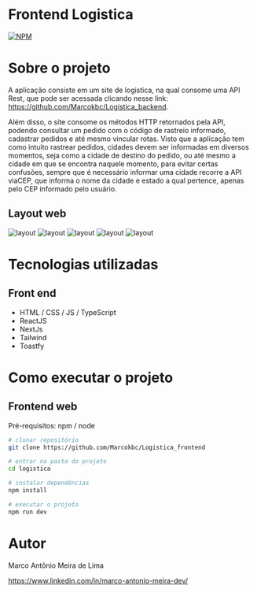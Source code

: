 # Frontend Logistica 

[![NPM](https://img.shields.io/npm/l/react)](https://github.com/devsuperior/sds1-wmazoni/blob/master/LICENSE) 

# Sobre o projeto

A aplicação consiste em um site de logistica, na qual consome uma API Rest, que pode ser acessada clicando nesse link: https://github.com/Marcokbc/Logistica_backend.

Além disso, o site consome os métodos HTTP retornados pela API, podendo consultar um pedido com o código de rastreio informado, cadastrar pedidos e até mesmo vincular rotas. Visto que a aplicação tem como intuito rastrear pedidos, cidades devem ser informadas em diversos momentos, seja como a cidade de destino do pedido, ou até mesmo a cidade em que se encontra naquele momento, para evitar certas confusões, sempre que é necessário informar uma cidade recorre a API viaCEP, que informa o nome da cidade e estado a qual pertence, apenas pelo CEP informado pelo usuário. 

## Layout web
![layout](https://github.com/Marcokbc/Logistica_frontend/assets/88397083/c76e1f17-85d1-4c5a-9257-f1f9cd0ad422)
![layout](https://github.com/Marcokbc/Logistica_frontend/assets/88397083/84a70973-403f-413d-8509-78779a026693)
![layout](https://github.com/Marcokbc/Logistica_frontend/assets/88397083/eac29429-eb8d-4970-8abd-3401ba8c6074)
![layout](https://github.com/Marcokbc/Logistica_frontend/assets/88397083/f2e8bc2a-5d69-4fd9-b4b4-7c70e000f561)
![layout](https://github.com/Marcokbc/Logistica_frontend/assets/88397083/7150d525-5a31-4c83-bbdf-ecab137b934c)




# Tecnologias utilizadas
## Front end
- HTML / CSS / JS / TypeScript
- ReactJS
- NextJs
- Tailwind
- Toastfy

# Como executar o projeto

## Frontend web
Pré-requisitos: npm / node

```bash
# clonar repositório
git clone https://github.com/Marcokbc/Logistica_frontend

# entrar na pasta do projeto
cd logistica

# instalar dependências
npm install

# executar o projeto
npm run dev
```

# Autor

Marco Antônio Meira de Lima

https://www.linkedin.com/in/marco-antonio-meira-dev/ 
 
